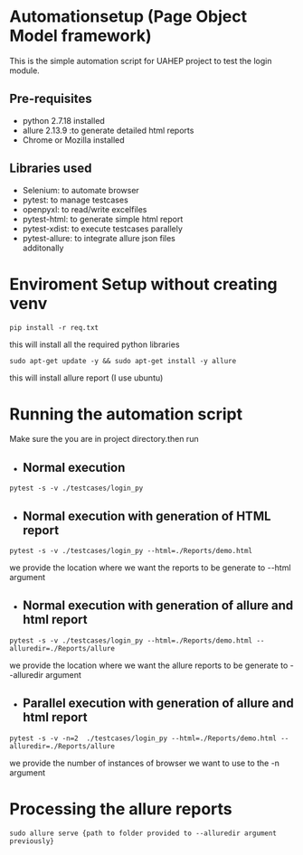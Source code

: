 # Automationsetup (Page Object Model framework) 
This is the simple automation script for UAHEP project to test the login module.
## Pre-requisites
* python 2.7.18 installed
* allure 2.13.9 :to generate detailed html reports
* Chrome or Mozilla installed 
## Libraries used
* Selenium: to automate browser  
* pytest: to manage testcases  
* openpyxl: to read/write excelfiles  
* pytest-html: to generate simple html report  
* pytest-xdist: to execute testcases parallely  
* pytest-allure: to integrate allure json files  
additonally  



# Enviroment Setup without creating venv  

```console
pip install -r req.txt
```  
this will install all the required python libraries

```console
sudo apt-get update -y && sudo apt-get install -y allure

```  
this will install allure report (I use ubuntu)  

# Running the automation script
Make sure the you are in project directory.then run 
* ## Normal execution  
```console
pytest -s -v ./testcases/login_py
``` 
* ## Normal execution with generation of HTML report  
```console
pytest -s -v ./testcases/login_py --html=./Reports/demo.html
``` 
we provide the location where we want the reports to be generate to --html argument

* ## Normal execution with generation of allure and html report  
```console
pytest -s -v ./testcases/login_py --html=./Reports/demo.html --alluredir=./Reports/allure
``` 
we provide the location where we want the allure reports to be generate to --alluredir argument

* ## Parallel execution with generation of allure and html report  
```console
pytest -s -v -n=2  ./testcases/login_py --html=./Reports/demo.html --alluredir=./Reports/allure
``` 
we provide the number of instances of browser we want to use to the -n argument 

# Processing the allure reports
```console
sudo allure serve {path to folder provided to --alluredir argument previously}
``` 
